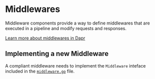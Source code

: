 # Middlewares

Middleware components provide a way to define middlewares that are executed in a pipeline and modify requests and responses.

[Learn more about middlewares in Dapr](https://docs.dapr.io/developing-applications/middleware/)

## Implementing a new Middleware

A compliant middleware needs to implement the `Middleware` inteface included in the [`middleware.go`](middleware.go) file.
